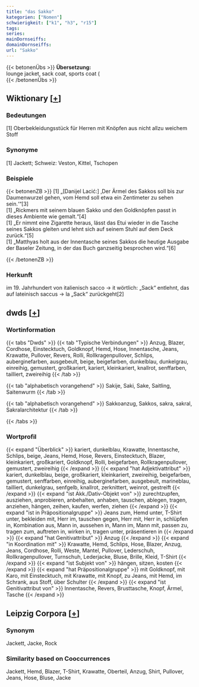 ```yaml
---
title: "das Sakko"
kategorien: ["Nomen"]
schwierigkeit: ["k1", "h3", "r15"]
tags:
series:
mainDornseiffs:
domainDornseiffs:
url: "Sakko"
---
```


{{< betonenÜbs >}}
**Übersetzung:**  
lounge jacket, sack coat, sports coat (  
{{< /betonenÜbs >}}

## Wiktionary [[+](https://de.wiktionary.org/wiki/Sakko)]

### Bedeutungen
[1] Oberbekleidungsstück für Herren mit Knöpfen aus nicht allzu weichem Stoff  

### Synonyme
[1] Jackett; Schweiz: Veston, Kittel, Tschopen  

### Beispiele
{{< betonenZB >}}
[1] „[Danijel Lacić:] ‚Der Ärmel des Sakkos soll bis zur Daumenwurzel gehen, vom Hemd soll etwa ein Zentimeter zu sehen sein.‘“[3]  
[1] „Rickmers mit seinem blauen Sakko und den Goldknöpfen passt in dieses Ambiente wie gemalt.“[4]  
[1] „Er nimmt eine Zigarette heraus, lässt das Etui wieder in die Tasche seines Sakkos gleiten und lehnt sich auf seinem Stuhl auf dem Deck zurück.“[5]  
[1] „Matthyas holt aus der Innentasche seines Sakkos die heutige Ausgabe der Baseler Zeitung, in der das Buch ganzseitig besprochen wird.“[6]  

{{< /betonenZB >}}
### Herkunft
im 19. Jahrhundert von italienisch sacco → it wörtlich: „Sack“ entlehnt, das auf lateinisch saccus → la „Sack“ zurückgeht[2]  



## dwds [[+](https://www.dwds.de/wb/Sakko)]

### Wortinformation
{{< tabs "Dwds" >}}
{{< tab "Typische Verbindungen" >}}
Anzug, Blazer, Cordhose, Einstecktuch, Goldknopf, Hemd, Hose, Innentasche, Jeans, Krawatte, Pullover, Revers, Rolli, Rollkragenpullover, Schlips, auberginefarben, ausgebeult, beige, beigefarben, dunkelblau, dunkelgrau, einreihig, gemustert, großkariert, kariert, kleinkariert, knallrot, senffarben, tailliert, zweireihig
{{< /tab >}}

{{< tab "alphabetisch vorangehend" >}}
Sakije, Saki, Sake, Saitling, Saitenwurm
{{< /tab >}}

{{< tab "alphabetisch vorangehend" >}}
Sakkoanzug, Sakkos, sakra, sakral, Sakralarchitektur
{{< /tab >}}

{{< /tabs >}}

### Wortprofil
{{< expand "Überblick" >}} kariert, dunkelblau, Krawatte, Innentasche, Schlips, beige, Jeans, Hemd, Hose, Revers, Einstecktuch, Blazer, kleinkariert, großkariert, Goldknopf, Rolli, beigefarben, Rollkragenpullover, gemustert, zweireihig {{< /expand >}}
{{< expand "hat Adjektivattribut" >}} kariert, dunkelblau, beige, großkariert, kleinkariert, zweireihig, beigefarben, gemustert, senffarben, einreihig, auberginefarben, ausgebeult, marineblau, tailliert, dunkelgrau, senfgelb, knallrot, zerknittert, weinrot, gestreift {{< /expand >}}
{{< expand "ist Akk./Dativ-Objekt von" >}} zurechtzupfen, ausziehen, anprobieren, anbehalten, anhaben, tauschen, ablegen, tragen, anziehen, hängen, zeihen, kaufen, werfen, ziehen {{< /expand >}}
{{< expand "ist in Präpositionalgruppe" >}} Jeans zum, Hemd unter, T-Shirt unter, bekleiden mit, Herr im, tauschen gegen, Herr mit, Herr in, schlüpfen in, Kombination aus, Mann in, aussehen in, Mann im, Mann mit, passen zu, tragen zum, auftreten in, wirken in, tragen unter, präsentieren in {{< /expand >}}
{{< expand "hat Genitivattribut" >}} Anzug {{< /expand >}}
{{< expand "in Koordination mit" >}} Krawatte, Hemd, Schlips, Hose, Blazer, Anzug, Jeans, Cordhose, Rolli, Weste, Mantel, Pullover, Lederschuh, Rollkragenpullover, Turnschuh, Lederjacke, Bluse, Brille, Kleid, T-Shirt {{< /expand >}}
{{< expand "ist Subjekt von" >}} hängen, sitzen, kosten {{< /expand >}}
{{< expand "hat Präpositionalgruppe" >}} mit Goldknopf, mit Karo, mit Einstecktuch, mit Krawatte, mit Knopf, zu Jeans, mit Hemd, im Schrank, aus Stoff, über Schulter {{< /expand >}}
{{< expand "ist Genitivattribut von" >}} Innentasche, Revers, Brusttasche, Knopf, Ärmel, Tasche {{< /expand >}}

## Leipzig Corpora [[+](https://corpora.uni-leipzig.de/en/res?word=Sakko&corpusId=deu_newscrawl-public_2018)]


### Synonym
Jackett, Jacke, Rock


### Similarity based on Cooccurrences
Jackett, Hemd, Blazer, T-Shirt, Krawatte, Oberteil, Anzug, Shirt, Pullover, Jeans, Hose, Bluse, Jacke

